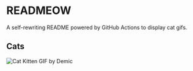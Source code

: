 # READMEOW

A self-rewriting README powered by GitHub Actions to display cat gifs.

## Cats

![Cat Kitten GIF by Demic](https://media1.giphy.com/media/v1.Y2lkPTlhY2QwMmRhYzRxcXJvMnVrcjMwaTZubzBzcDJucDFqZ3l1YzVoNnYzb2docXhmbiZlcD12MV9naWZzX3NlYXJjaCZjdD1n/3oriO0OEd9QIDdllqo/200.gif)
